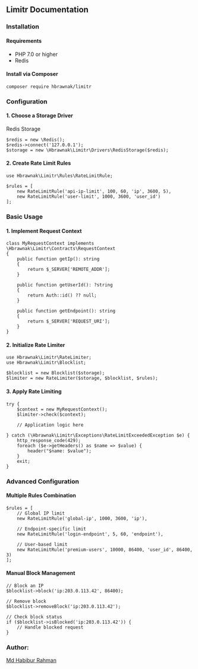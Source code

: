 ## Limitr Documentation

### Installation

#### Requirements
* PHP 7.0 or higher
* Redis

#### Install via Composer
```
composer require hbrawnak/limitr
```

### Configuration

#### 1. Choose a Storage Driver

Redis Storage
```
$redis = new \Redis();
$redis->connect('127.0.0.1');
$storage = new \Hbrawnak\Limitr\Drivers\RedisStorage($redis);
```

#### 2. Create Rate Limit Rules
```
use Hbrawnak\Limitr\Rules\RateLimitRule;

$rules = [
    new RateLimitRule('api-ip-limit', 100, 60, 'ip', 3600, 5),
    new RateLimitRule('user-limit', 1000, 3600, 'user_id')
];
```

### Basic Usage

#### 1. Implement Request Context
```
class MyRequestContext implements \Hbrawnak\Limitr\Contracts\RequestContext
{
    public function getIp(): string
    {
        return $_SERVER['REMOTE_ADDR'];
    }

    public function getUserId(): ?string
    {
        return Auth::id() ?? null;
    }

    public function getEndpoint(): string
    {
        return $_SERVER['REQUEST_URI'];
    }
}
```

#### 2. Initialize Rate Limiter

```
use Hbrawnak\Limitr\RateLimiter;
use Hbrawnak\Limitr\Blocklist;

$blocklist = new Blocklist($storage);
$limiter = new RateLimiter($storage, $blocklist, $rules);
```

#### 3. Apply Rate Limiting
```
try {
    $context = new MyRequestContext();
    $limiter->check($context);
    
    // Application logic here
    
} catch (\Hbrawnak\Limitr\Exceptions\RateLimitExceededException $e) {
    http_response_code(429);
    foreach ($e->getHeaders() as $name => $value) {
        header("$name: $value");
    }
    exit;
}
```

### Advanced Configuration

#### Multiple Rules Combination

```
$rules = [
    // Global IP limit
    new RateLimitRule('global-ip', 1000, 3600, 'ip'),
    
    // Endpoint-specific limit
    new RateLimitRule('login-endpoint', 5, 60, 'endpoint'),
    
    // User-based limit
    new RateLimitRule('premium-users', 10000, 86400, 'user_id', 86400, 3)
];
```

#### Manual Block Management
```
// Block an IP
$blocklist->block('ip:203.0.113.42', 86400);

// Remove block
$blocklist->removeBlock('ip:203.0.113.42');

// Check block status
if ($blocklist->isBlocked('ip:203.0.113.42')) {
    // Handle blocked request
}
```

### Author:
[Md Habibur Rahman](https://habib.im)

